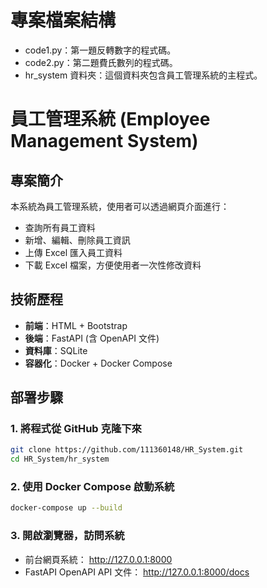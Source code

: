 # 專案檔案結構
- code1.py：第一題反轉數字的程式碼。
- code2.py：第二題費氏數列的程式碼。
- hr_system 資料夾：這個資料夾包含員工管理系統的主程式。 


# 員工管理系統 (Employee Management System)

## 專案簡介
本系統為員工管理系統，使用者可以透過網頁介面進行：
- 查詢所有員工資料
- 新增、編輯、刪除員工資訊
- 上傳 Excel 匯入員工資料
- 下載 Excel 檔案，方便使用者一次性修改資料

## 技術歷程
- **前端**：HTML + Bootstrap
- **後端**：FastAPI (含 OpenAPI 文件)
- **資料庫**：SQLite
- **容器化**：Docker + Docker Compose

## 部署步驟

### 1. 將程式從 GitHub 克隆下來
```bash
git clone https://github.com/111360148/HR_System.git
cd HR_System/hr_system
```

### 2. 使用 Docker Compose 啟動系統
```bash
docker-compose up --build
```

### 3. 開啟瀏覽器，訪問系統
- 前台網頁系統： http://127.0.0.1:8000
- FastAPI OpenAPI API 文件： http://127.0.0.1:8000/docs

